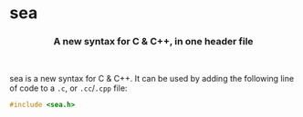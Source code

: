 <p align="center">
<h1>sea</h1>
</p>

<p align="center">
<h3 align="center">A new syntax for C &amp; C++, in one header file</h3>
</p>

<br />

sea is a new syntax for C &amp; C++. It can be used by adding the following line of code to a `.c`, or `.cc`/`.cpp` file:

```cpp
#include <sea.h>
```

